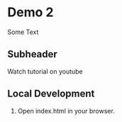 # Demo 2

Some Text

## Subheader

Watch tutorial on youtube

## Local Development

1. Open index.html in your browser.